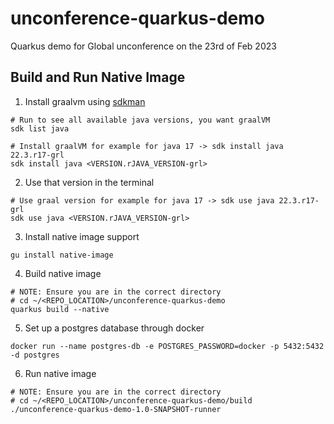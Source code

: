 # unconference-quarkus-demo
Quarkus demo for Global unconference on the 23rd of Feb 2023

## Build and Run Native Image

1. Install graalvm using [sdkman](https://sdkman.io/)

```shell
# Run to see all available java versions, you want graalVM 
sdk list java

# Install graalVM for example for java 17 -> sdk install java 22.3.r17-grl
sdk install java <VERSION.rJAVA_VERSION-grl>
```
2. Use that version in the terminal

```shell
# Use graal version for example for java 17 -> sdk use java 22.3.r17-grl
sdk use java <VERSION.rJAVA_VERSION-grl>
```

3. Install native image support

```shell
gu install native-image
```

4. Build native image

```shell
# NOTE: Ensure you are in the correct directory 
# cd ~/<REPO_LOCATION>/unconference-quarkus-demo
quarkus build --native
```

5. Set up a postgres database through docker

```shell
docker run --name postgres-db -e POSTGRES_PASSWORD=docker -p 5432:5432 -d postgres
```

6. Run native image
```shell
# NOTE: Ensure you are in the correct directory 
# cd ~/<REPO_LOCATION>/unconference-quarkus-demo/build
./unconference-quarkus-demo-1.0-SNAPSHOT-runner
```